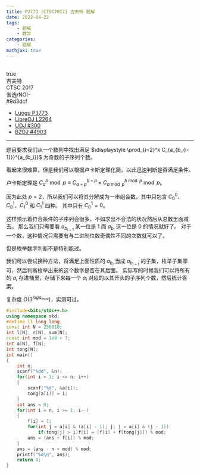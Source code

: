 ```yaml
---
title: P3773 [CTSC2017] 吉夫特 题解
date: 2022-08-22
tags:
	- 题解
	- 数学
categories:
	- 题解
mathjax: true
---
```

<br>
<!-- more -->
<div id="problem-card-vis">true</div>
<div id="problem-info-name">吉夫特</div>
<div id="problem-info-from">CTSC 2017</div>
<div id="problem-info-difficulty">省选/NOI-</div>
<div id="problem-info-color">#9d3dcf</div>
<div id="problem-info-submit"><ul><li><a href="https://www.luogu.com.cn/problem/P3773">Luogu P3773</a></li><li><a href="https://loj.ac/p/2264">LibreOJ L2264</a></li><li><a href="https://uoj.ac/problem/300">UOJ #300</a></li><li><a href="https://darkbzoj.cc/problem/4903">BZOJ #4903</a></li></ul></div>

----

题目要求我们从一个数列中找出满足 $\displaystyle \prod_{i=2}^k C_{a_{b_{i-1}}}^{a_{b_i}}$ 为奇数的子序列个数。

看起来很难算，但是我们可以根据卢卡斯定理化简，以此迅速判断是否满足条件。

卢卡斯定理是 $C_a^b \bmod{p} \equiv C_{a \div p}^{b \div p} \times C_{a \bmod{p}}^{b \bmod{p}} \bmod{p}$。

因为此处 $p=2$，所以我们可以将其分解成为一串组合数，其中只包含 $C_0^0$、$C_0^1$、$C_1^0$ 和 $C_1^1$ 四种。
其中只有 $C_0^1 = 0$。

这样预示着符合条件的子序列会很多，不如求出不合法的状况然后从总数里面减去。
那么我们只需要看 $a_{b_{i-1}}$ 某一位是 $1$ 而 $a_{b_i}$ 这一位是 $0$ 的情况就好了。
对于一个数，这种情况只需要有与二进制位数奇偶性不同的次数就可以了。

但是枚举数字判断不是特别能过。

我们可以尝试换种方法，将满足上面性质的 $a_{b_i}$ 当成 $a_{b_{i-1}}$ 的子集，枚举子集即可，然后判断枚举出来的这个数字是否在其后面。
实际写的时候我们可以将所有的 $a_i$ 存进桶里，存储下来每一个 $a_i$ 对应的以其开头的子序列个数，然后统计答案。

复杂度 $O(3^{log a_{max}})$，实测可过。

``` cpp
#include<bits/stdc++.h>
using namespace std;
#define ll long long
const int N = 250010;
int l[N], r[N], sum[N];
const int mod = 1e9 + 7;
int a[N], f[N];
int tong[N];
int main()
{
	int n;
	scanf("%dd", &n);
	for(int i = 1; i <= n; i++)
	{
		scanf("%d", &a[i]);
		tong[a[i]] = i;
	}
	int ans = 0;
	for(int i = n; i >= 1; i--)
	{
		f[i] = 1;
		for(int j = a[i] & (a[i] - 1); j; j = a[i] & (j - 1))
			if(tong[j] > i)f[i] = (f[i] + f[tong[j]]) % mod;
		ans = (ans + f[i]) % mod;
	}
	ans = (ans - n + mod) % mod;
	printf("%d\n", ans);
	return 0;
}
```






















